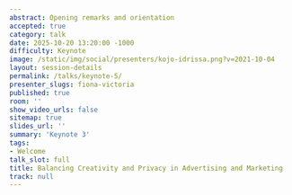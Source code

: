 ```yaml
---
abstract: Opening remarks and orientation
accepted: true
category: talk
date: 2025-10-20 13:20:00 -1000
difficulty: Keynote
image: /static/img/social/presenters/kojo-idrissa.png?v=2021-10-04
layout: session-details
permalink: /talks/keynote-5/
presenter_slugs: fiona-victoria
published: true
room: ''
show_video_urls: false
sitemap: true
slides_url: ''
summary: 'Keynote 3'
tags:
- Welcome
talk_slot: full
title: Balancing Creativity and Privacy in Advertising and Marketing
track: null
---
```

